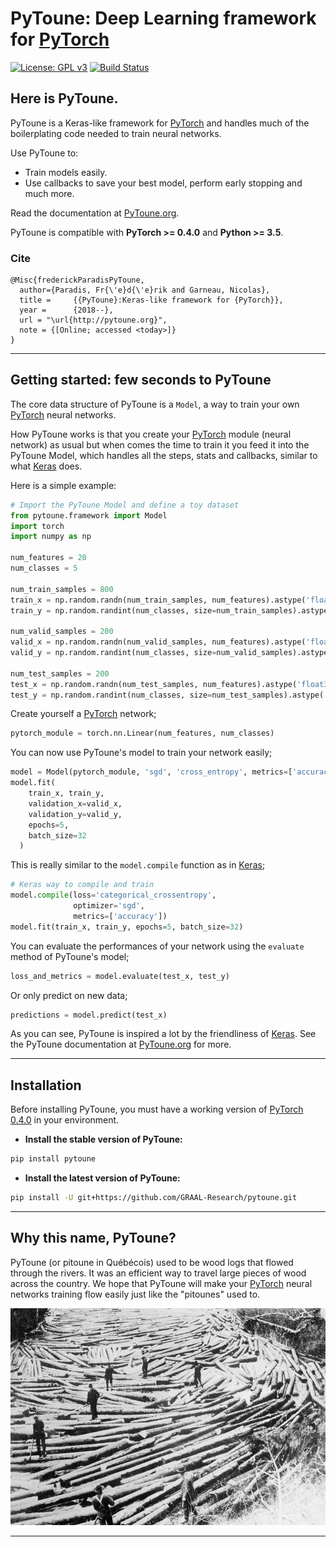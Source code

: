 # PyToune: Deep Learning framework for [PyTorch](http://pytorch.org/)

[![License: GPL v3](https://img.shields.io/badge/License-GPL%20v3-blue.svg)](http://www.gnu.org/licenses/gpl-3.0)
[![Build Status](https://travis-ci.org/GRAAL-Research/pytoune.svg?branch=master)](https://travis-ci.org/GRAAL-Research/pytoune)

## Here is PyToune.

PyToune is a Keras-like framework for [PyTorch](https://pytorch.org/) and handles much of the boilerplating code needed to train neural networks.

Use PyToune to:
- Train models easily.
- Use callbacks to save your best model, perform early stopping and much more.

Read the documentation at [PyToune.org](https://pytoune.org).

PyToune is compatible with  __PyTorch >= 0.4.0__ and  __Python >= 3.5__.

### Cite
```
@Misc{frederickParadisPyToune,
  author={Paradis, Fr{\'e}d{\'e}rik and Garneau, Nicolas},
  title =     {{PyToune}:Keras-like framework for {PyTorch}},
  year =      {2018--},
  url = "\url{http://pytoune.org}",
  note = {[Online; accessed <today>]}
}
```


------------------


## Getting started: few seconds to PyToune

The core data structure of PyToune is a ``Model``, a way to train your own [PyTorch](https://pytorch.org/docs/master/nn.html) neural networks.

How PyToune works is that you create your [PyTorch](https://pytorch.org/docs/master/nn.html) module (neural network) as usual but when comes the time to train it you feed it into the PyToune Model, which handles all the steps, stats and callbacks, similar to what [Keras](https://keras.io) does.

Here is a simple example:

```python
# Import the PyToune Model and define a toy dataset
from pytoune.framework import Model
import torch
import numpy as np

num_features = 20
num_classes = 5

num_train_samples = 800
train_x = np.random.randn(num_train_samples, num_features).astype('float32')
train_y = np.random.randint(num_classes, size=num_train_samples).astype('int64')

num_valid_samples = 200
valid_x = np.random.randn(num_valid_samples, num_features).astype('float32')
valid_y = np.random.randint(num_classes, size=num_valid_samples).astype('int64')

num_test_samples = 200
test_x = np.random.randn(num_test_samples, num_features).astype('float32')
test_y = np.random.randint(num_classes, size=num_test_samples).astype('int64')
```

Create yourself a [PyTorch](https://pytorch.org/docs/master/nn.html) network;

```python
pytorch_module = torch.nn.Linear(num_features, num_classes)
```

You can now use PyToune's model to train your network easily;

```python
model = Model(pytorch_module, 'sgd', 'cross_entropy', metrics=['accuracy'])
model.fit(
    train_x, train_y,
    validation_x=valid_x,
    validation_y=valid_y,
    epochs=5,
    batch_size=32
  )
```

This is really similar to the ``model.compile`` function as in [Keras](https://keras.io);

```python
# Keras way to compile and train
model.compile(loss='categorical_crossentropy',
              optimizer='sgd',
              metrics=['accuracy'])
model.fit(train_x, train_y, epochs=5, batch_size=32)
```

You can evaluate the performances of your network using the ``evaluate`` method of PyToune's model;

```python
loss_and_metrics = model.evaluate(test_x, test_y)
```

Or only predict on new data;

```python
predictions = model.predict(test_x)
```

As you can see, PyToune is inspired a lot by the friendliness of [Keras](https://keras.io). See the PyToune documentation at [PyToune.org](https://pytoune.org) for more.


------------------


## Installation

Before installing PyToune, you must have a working version of [PyTorch 0.4.0](https://pytorch.org/) in your environment.

- **Install the stable version of PyToune:**

```sh
pip install pytoune
```

- **Install the latest version of PyToune:**

```sh
pip install -U git+https://github.com/GRAAL-Research/pytoune.git
```

------------------

## Why this name, PyToune?

PyToune (or pitoune in Québécois) used to be wood logs that flowed through the rivers. It was an efficient way to travel large pieces of wood across the country. We hope that PyToune will make your [PyTorch](https://pytorch.org) neural networks training flow easily just like the "pitounes" used to.

![Pitounes](docs/source/_static/img/pitounes.jpg)

------------------
